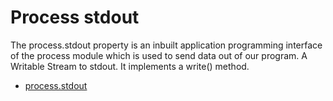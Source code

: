 # Process stdout
The process.stdout property is an inbuilt application programming interface of the process module which is used to send data out of our program. A Writable Stream to stdout. It implements a write() method. 

- [process.stdout](https://nodejs.org/api/process.html#processstdout)
